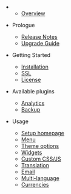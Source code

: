 - 
    - [Overview](overview.md)
- Prologue
    - [Release Notes](releases.md)
    - [Upgrade Guide](upgrade.md)
- Getting Started
    - [Installation](installation.md)
    - [SSL](ssl.md)
    - [License](license.md)
    
- Available plugins
    - [Analytics](plugin-analytics.md)
    - [Backup](plugin-backup.md)

- Usage
  - [Setup homepage](usage-homepage.md)
  - [Menu](usage-menu.md)
  - [Theme options](usage-theme-options.md)
  - [Widgets](usage-widgets.md)
  - [Custom CSS/JS](usage-custom-css-js.md)
  - [Translation](usage-translation.md)
  - [Email](usage-email.md)
  - [Multi-language](usage-multi-language.md)
  - [Currencies](usage-currencies.md)
  